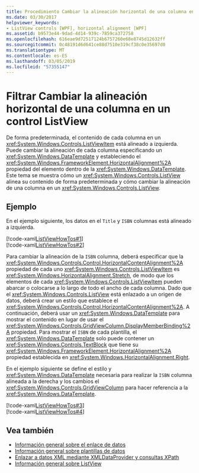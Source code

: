 ```yaml
---
title: Procedimiento Cambiar la alineación horizontal de una columna en un control ListView
ms.date: 03/30/2017
helpviewer_keywords:
- ListView controls [WPF], horizontal alignment [WPF]
ms.assetid: b9573e44-9dad-4d14-939c-7859ca372758
ms.openlocfilehash: 616eae9d72517124b6757260e68e8745d12632ff
ms.sourcegitcommit: 0c48191d6d641ce88d7510e319cf38c0e35697d0
ms.translationtype: MT
ms.contentlocale: es-ES
ms.lasthandoff: 03/05/2019
ms.locfileid: "57355147"
---
```

# <a name="how-to-change-the-horizontal-alignment-of-a-column-in-a-listview"></a>Filtrar Cambiar la alineación horizontal de una columna en un control ListView
De forma predeterminada, el contenido de cada columna en un <xref:System.Windows.Controls.ListViewItem> está alineado a izquierda. Puede cambiar la alineación de cada columna especificando un <xref:System.Windows.DataTemplate> y estableciendo el <xref:System.Windows.FrameworkElement.HorizontalAlignment%2A> propiedad del elemento dentro de la <xref:System.Windows.DataTemplate>. Este tema se muestra cómo un <xref:System.Windows.Controls.ListView> alinea su contenido de forma predeterminada y cómo cambiar la alineación de una columna en un <xref:System.Windows.Controls.ListView>.  
  
## <a name="example"></a>Ejemplo  
 En el ejemplo siguiente, los datos en el `Title` y `ISBN` columnas está alineado a izquierda.  
  
 [!code-xaml[ListViewHowTos#1](~/samples/snippets/csharp/VS_Snippets_Wpf/ListViewHowTos/CSharp/Window1.xaml#1)]  
[!code-xaml[ListViewHowTos#2](~/samples/snippets/csharp/VS_Snippets_Wpf/ListViewHowTos/CSharp/Window1.xaml#2)]  
  
 Para cambiar la alineación de la `ISBN` columna, deberá especificar que la <xref:System.Windows.Controls.Control.HorizontalContentAlignment%2A> propiedad de cada uno <xref:System.Windows.Controls.ListViewItem> es <xref:System.Windows.HorizontalAlignment.Stretch>, de modo que los elementos de cada <xref:System.Windows.Controls.ListViewItem> pueden abarcar o colocarse a lo largo de todo el ancho de cada columna. Dado que el <xref:System.Windows.Controls.ListView> está enlazado a un origen de datos, deberá crear un estilo que establece el <xref:System.Windows.Controls.Control.HorizontalContentAlignment%2A>. A continuación, deberá usar un <xref:System.Windows.DataTemplate> para mostrar el contenido en lugar de usar el <xref:System.Windows.Controls.GridViewColumn.DisplayMemberBinding%2A> propiedad. Para mostrar el `ISBN` de cada plantilla, el <xref:System.Windows.DataTemplate> solo puede contener un <xref:System.Windows.Controls.TextBlock> que tiene su <xref:System.Windows.FrameworkElement.HorizontalAlignment%2A> propiedad establecida en <xref:System.Windows.HorizontalAlignment.Right>.  
  
 En el ejemplo siguiente se define el estilo y <xref:System.Windows.DataTemplate> necesaria para realizar la `ISBN` columna alineada a la derecha y los cambios el <xref:System.Windows.Controls.GridViewColumn> para hacer referencia a la <xref:System.Windows.DataTemplate>.  
  
 [!code-xaml[ListViewHowTos#3](~/samples/snippets/csharp/VS_Snippets_Wpf/ListViewHowTos/CSharp/Window1.xaml#3)]  
[!code-xaml[ListViewHowTos#4](~/samples/snippets/csharp/VS_Snippets_Wpf/ListViewHowTos/CSharp/Window1.xaml#4)]  
  
## <a name="see-also"></a>Vea también
- [Información general sobre el enlace de datos](../data/data-binding-overview.md)
- [Información general sobre plantillas de datos](../data/data-templating-overview.md)
- [Enlazar a datos XML mediante XMLDataProvider y consultas XPath](../data/how-to-bind-to-xml-data-using-an-xmldataprovider-and-xpath-queries.md)
- [Información general sobre ListView](listview-overview.md)
